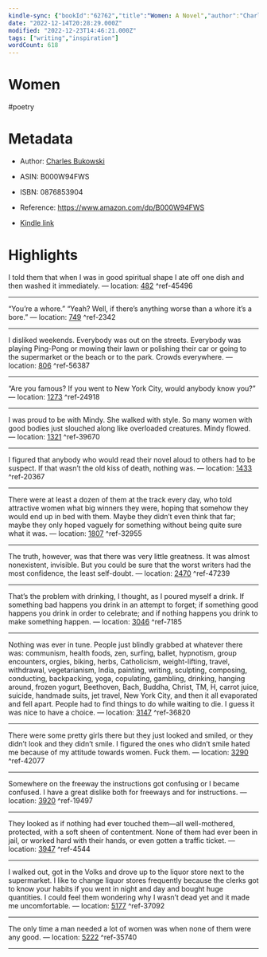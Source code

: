 ```yaml
---
kindle-sync: {"bookId":"62762","title":"Women: A Novel","author":"Charles Bukowski","asin":"B000W94FWS","lastAnnotatedDate":"2019-04-11","bookImageUrl":"https://m.media-amazon.com/images/I/81M+SvV1aLL._SY160.jpg","highlightsCount":15}
date: "2022-12-14T20:28:29.000Z"
modified: "2022-12-23T14:46:21.000Z"
tags: ["writing","inspiration"]
wordCount: 618
---
```

# Women

#poetry

# Metadata

* Author: [Charles Bukowski](https://www.amazon.com/Charles-Bukowski/e/B000APEQ9G/ref=dp_byline_cont_ebooks_1)

* ASIN: B000W94FWS

* ISBN: 0876853904

* Reference: <https://www.amazon.com/dp/B000W94FWS>

* [Kindle link](kindle://book?action=open&asin=B000W94FWS)

# Highlights

I told them that when I was in good spiritual shape I ate off one dish and then washed it immediately. — location: [482](kindle://book?action=open&asin=B000W94FWS&location=482) ^ref-45496

---

“You’re a whore.” “Yeah? Well, if there’s anything worse than a whore it’s a bore.” — location: [749](kindle://book?action=open&asin=B000W94FWS&location=749) ^ref-2342

---

I disliked weekends. Everybody was out on the streets. Everybody was playing Ping-Pong or mowing their lawn or polishing their car or going to the supermarket or the beach or to the park. Crowds everywhere. — location: [806](kindle://book?action=open&asin=B000W94FWS&location=806) ^ref-56387

---

“Are you famous? If you went to New York City, would anybody know you?” — location: [1273](kindle://book?action=open&asin=B000W94FWS&location=1273) ^ref-24918

---

I was proud to be with Mindy. She walked with style. So many women with good bodies just slouched along like overloaded creatures. Mindy flowed. — location: [1321](kindle://book?action=open&asin=B000W94FWS&location=1321) ^ref-39670

---

I figured that anybody who would read their novel aloud to others had to be suspect. If that wasn’t the old kiss of death, nothing was. — location: [1433](kindle://book?action=open&asin=B000W94FWS&location=1433) ^ref-20367

---

There were at least a dozen of them at the track every day, who told attractive women what big winners they were, hoping that somehow they would end up in bed with them. Maybe they didn’t even think that far; maybe they only hoped vaguely for something without being quite sure what it was. — location: [1807](kindle://book?action=open&asin=B000W94FWS&location=1807) ^ref-32955

---

The truth, however, was that there was very little greatness. It was almost nonexistent, invisible. But you could be sure that the worst writers had the most confidence, the least self-doubt. — location: [2470](kindle://book?action=open&asin=B000W94FWS&location=2470) ^ref-47239

---

That’s the problem with drinking, I thought, as I poured myself a drink. If something bad happens you drink in an attempt to forget; if something good happens you drink in order to celebrate; and if nothing happens you drink to make something happen. — location: [3046](kindle://book?action=open&asin=B000W94FWS&location=3046) ^ref-7185

---

Nothing was ever in tune. People just blindly grabbed at whatever there was: communism, health foods, zen, surfing, ballet, hypnotism, group encounters, orgies, biking, herbs, Catholicism, weight-lifting, travel, withdrawal, vegetarianism, India, painting, writing, sculpting, composing, conducting, backpacking, yoga, copulating, gambling, drinking, hanging around, frozen yogurt, Beethoven, Bach, Buddha, Christ, TM, H, carrot juice, suicide, handmade suits, jet travel, New York City, and then it all evaporated and fell apart. People had to find things to do while waiting to die. I guess it was nice to have a choice. — location: [3147](kindle://book?action=open&asin=B000W94FWS&location=3147) ^ref-36820

---

There were some pretty girls there but they just looked and smiled, or they didn’t look and they didn’t smile. I figured the ones who didn’t smile hated me because of my attitude towards women. Fuck them. — location: [3290](kindle://book?action=open&asin=B000W94FWS&location=3290) ^ref-42077

---

Somewhere on the freeway the instructions got confusing or I became confused. I have a great dislike both for freeways and for instructions. — location: [3920](kindle://book?action=open&asin=B000W94FWS&location=3920) ^ref-19497

---

They looked as if nothing had ever touched them—all well-mothered, protected, with a soft sheen of contentment. None of them had ever been in jail, or worked hard with their hands, or even gotten a traffic ticket. — location: [3947](kindle://book?action=open&asin=B000W94FWS&location=3947) ^ref-4544

---

I walked out, got in the Volks and drove up to the liquor store next to the supermarket. I like to change liquor stores frequently because the clerks got to know your habits if you went in night and day and bought huge quantities. I could feel them wondering why I wasn’t dead yet and it made me uncomfortable. — location: [5177](kindle://book?action=open&asin=B000W94FWS&location=5177) ^ref-37092

---

The only time a man needed a lot of women was when none of them were any good. — location: [5222](kindle://book?action=open&asin=B000W94FWS&location=5222) ^ref-35740

---
